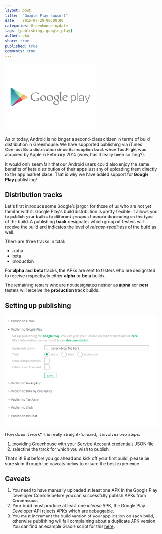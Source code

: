 ```yaml
---
layout: post
title:  "Google Play support"
date:   2016-07-28 00:00:00
categories: Greenhouse update
tags: [publishing, google_play]
author: uku
share: true
published: true
comments: true
---
```


<img class="center-image" src="/assets/google_play_logo.png">


As of today, Android is no longer a second-class citizen in terms of build distribution in Greenhouse.
We have supported publishing via iTunes Connect Beta distribution since its inception back when TestFlight was acquired by Apple in February 2014 (wow, has it really been so long?).

It would only seem fair that our Android users could also enjoy the same benefits of beta distribution of their apps just shy of uploading them directly to the app market place.
That is why we have added support for <strong>Google Play</strong> publishing!

<!--more-->


## Distribution tracks

Let's first introduce some Google's jargon for those of us who are not yet familiar with it.
Google Play's build distribution is pretty flexible: it allows you to publish your builds to different groups of people depending on the type of the build. A publishing **track** designates which group of testers will receive the build and indicates the level of *release-readiness* of the build as well. 

There are three tracks in total:

* alpha 
* beta
* production

For **alpha** and **beta** tracks, the APKs are sent to testers who are designated to receive respectively either **alpha** or **beta** builds.

The remaining testers who are not designated neither as **alpha** nor **beta** testers will receive the **production** track builds.

## Setting up publishing

![Google Play Publishing](/assets/google_play_screenshot.png "For setting up Google Play publishing you need to provide your service account credentials and select the desired distribution track")

How does it work? It is really straight-forward, it involves two steps:

1. providing Greenhouse with your <a href="http://docs.greenhouseci.com/docs/google-play">Service Account credentials</a> JSON file
2. selecting the track for which you wish to publish

That's it! But before you go ahead and kick off your first build, please be sure skim through the caveats below to ensure the best experience.


## Caveats

1. You need to have manually uploaded at least one APK in the Google Play Developer Console before you can successfully publish APKs from Greenhouse.
2. Your build must produce at least one *release* APK, the Google Play Developer API rejects APKs which are debuggable.
3. You must increment the build version of your application on each build, otherwise publishing will fail complaining about a duplicate APK version. You can find an example Gradle script for this <a href="http://docs.greenhouseci.com/docs/incrementing-android-app-version">here</a>.
